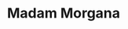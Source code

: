 ---
layout: reference
category: person
title: Madam Morgana
species: Human
aspects:
  - name: Mystic Oracle with Secrets Hidden in Shadows
  - name: Visions Are a Curse as Much as a Gift
  - name: Wisdom Woven in Whispers
  - name: The Veil Between Worlds Is Thin
  - name: A Favor Owed Is Never Forgotten
stunts:
  - "Prophetic Insight: Once per scene, spend a Fate Point to ask the GM a yes/no question about future events."
  - "Dark Bargain: Gain +2 to Deceive when making deals or negotiations involving secrecy or forbidden knowledge."
  - "Warding Sigil: Use Lore instead of Crafts to create temporary magical defenses against attacks."
sections:
  - title: Appearance 
    content: >-
      Madame Morgana wears flowing robes adorned with arcane symbols and carries a staff topped with a glowing crystal
      orb. Her eyes shimmer faintly with magical energy, and she always seems to know more than she reveals.
  - title: Background
    content: >-
      Morgana is a powerful seer who operates on the edges of legality, using her magic to glimpse possible futures and
      uncover secrets. She offers her services to pirates and smugglers for a price but has her own cryptic agenda.
---